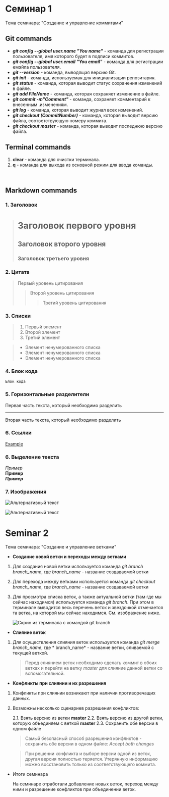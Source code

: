 # Семинар 1

Тема семинара: "Создание и управление коммитами"

## Git commands
* ***git config --global user.name "You name"*** - команда для регистрации пользователя, имя которого будет в подписи коммитов.
* ***git config --global user.email "You email"*** - команда для регистрации емэйла пользователя.
* ***git --version*** - команда, выводящая версию Git.
* ***git init*** - команда, используемая для инициализации репозитария.
* ***git status*** - команда, которая выводит статус сохранения изменений в файле.
* ***git add FileName*** - команда, которая сохраняет изменение в файле.
* ***git commit -m"Comment"*** - команда, сохраняет комментарий к внесенным .изменениям.
* ***git log*** - команда, которая выводит журнал всех изменений.
* ***git checkout (CommitNumber)*** - команда, которая выводит версию файла, соответствующую номеру коммита.
* ***git checkout master*** - команда, которая выводит последнюю версию файла.

## Terminal commands
1. **clear** - команда для очистки терминала.
2. **q** - команда для выхода из основной режим для ввода команды.

<br>

## Markdown commands
### 1. Заголовок
>#  Заголовок первого уровня
>## Заголовок второго уровня
>### Заголовок третьего уровня
### 2. Цитата
> Первый уровень цитирования
>> Второй уровень цитирования
>>> Третий уровень цитирования

### 3. Списки
>1. Первый элемент
>2. Второй элемент
>3. Третий элемент

>* Элемент ненумерованного списка
>* Элемент ненумерованного списка
>* Элемент ненумерованного списка

### 4. Блок кода
    Блок кода

### 5. Горизонтальные разделители

Первая часть текста, который необходимо разделить
***
Вторая часть текста, который необходимо разделить

### 6. Ссылки

[Example](http://example.com/) 

### 6. Выделение текста
*Пример*  
**Пример**  
***Пример***

### 7. Изображения

![Альтернативный текст](logo.png "Лого")

![Альтернативный текст](logo.svg "Лого")

# Seminar 2

Тема семинара: "Создание и управление ветками"

* __Создание новой ветки и переходы между ветками__

1. Для создания новой ветки используется команда *git branch branch_name*, где *branch_name* - название создаваемой ветки
2. Для перехода между ветками используется команда *git checkout branch_name*, где *branch_name* - название создаваемой ветки
3. Для просмотра списка веток, а также актуальной ветки (там где мы сейчас находимся) используется команда *git branch*. При этом в терминале выводится весь перечень веток и звездочкой отмечается та ветка, на которой мы сейчас находимся. См. изображение ниже.

    ![Скрин из терминала с командой git branch](/Pirtures/GitBranch.png)

* __Слияние веток__

1. Для осуществления слияния веток используется команда *git merge branch_name*, где * branch_name* - название ветки, сливаемой с текущей веткой.

    > Перед слиянием веток необходимо сделать коммит в обоих ветках и перейти на ветку *master* для слияние данной ветки со вспомогательной.

* __Конфликты при слиянии и их разрешения__

1. Конфликты при слиянии возникают при наличии противоречащих данных.

2. Возможны несколько сценариев разрешения конфликтов:

    2.1. Взять версию из ветки **master**
    2.2. Взять версию из другой ветки, которую объединяем с веткой **master**
    2.3. Сохранить обе версии в одном файле

    > Самый безопасный способ разрешения конфликтов - сохранить обе версии в одном файле: *Accept both changes*
    
    > При решении конфликта и выборе версии одной из веток, другая версия полностью теряется. Утерянную информацию можно восстановить только из соответствующего коммита.


* Итоги семинара

    На семинаре отработали добавление новых веток, переход между ними и разрешение конфликтов при объединении веток.
